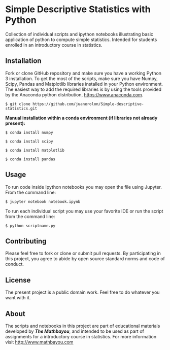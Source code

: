 
# Simple Descriptive Statistics with Python

Collection of individual scripts and ipython notebooks illustrating basic application of python to compute simple statistics. Intended for students enrolled in an introductory course in statistics.

## Installation

Fork or clone GitHub repository and make sure you have a working Python 3 installation. To get the most of the scripts, make sure you have Numpy, Scipy, Pandas and Matplotlib libraries installed in your Python environment.  The easiest way to add the required libraries is by using the tools provided by the Anaconda python distribution, https://www.anaconda.com.

`$ git clone https://github.com/juanerolon/Simple-descriptive-statistics.git`

**Manual installation within a conda environment (if libraries not already present):**

`$ conda install numpy`  

`$ conda install scipy`  

`$ conda install matplotlib`  

`$ conda install pandas`

## Usage

To run code inside Ipython notebooks you may open the file using Jupyter. From the command line:

`$ jupyter notebook notebook.ipynb`

To run each individual script you may use your favorite IDE or run the script from the command line:

`$ python scriptname.py`

## Contributing

Please feel free to fork or clone or submit pull requests. By participating in this project, you agree to abide by open source standard norms and code of conduct.

## License

The present project is a public domain work. Feel free to do whatever you want with it.

## About


The scripts and notebooks in this project are part of educational materials developed by **_The Mathbayou_**, and intended to be used as part of assignments for a introductory course in statistics. For more information visit http://www.mathbayou.com


```python

```
